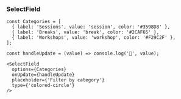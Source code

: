 ### SelectField

    const Categories = [
      { label: 'Sessions', value: 'session', color: '#3598D8' },
      { label: 'Breaks', value: 'break', color: '#2CAF65' },
      { label: 'Workshops', value: 'workshop', color: '#F29C2F' },
    ];

    const handleUpdate = (value) => console.log('🐳', value);

    <SelectField
      options={Categories}
      onUpdate={handleUpdate}
      placeholder={'Filter by category'}
      type={'colored-circle'}
    />
